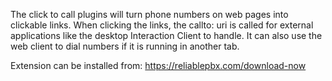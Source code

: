 The click to call plugins will turn phone numbers on web pages into clickable links. When clicking the links,
the callto: uri is called for external applications like the desktop Interaction Client to handle.
 It can also use the web client to dial numbers if it is running in another tab.

Extension can be installed from: https://reliablepbx.com/download-now
